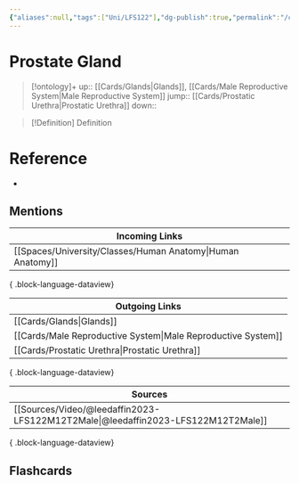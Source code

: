 ```yaml
---
{"aliases":null,"tags":["Uni/LFS122"],"dg-publish":true,"permalink":"/cards/prostate-gland/","dgPassFrontmatter":true}
---
```


# Prostate Gland

> [!ontology]+
> up:: [[Cards/Glands\|Glands]], [[Cards/Male Reproductive System\|Male Reproductive System]]
> jump:: [[Cards/Prostatic Urethra\|Prostatic Urethra]]
> down:: 

> [!Definition] Definition
> 

# Reference
- 

## Mentions
| Incoming Links                                                |
| ------------------------------------------------------------- |
| [[Spaces/University/Classes/Human Anatomy\|Human Anatomy]] |

{ .block-language-dataview}

| Outgoing Links                                                  |
| --------------------------------------------------------------- |
| [[Cards/Glands\|Glands]]                                     |
| [[Cards/Male Reproductive System\|Male Reproductive System]] |
| [[Cards/Prostatic Urethra\|Prostatic Urethra]]               |

{ .block-language-dataview}

| Sources                                                                             |
| ----------------------------------------------------------------------------------- |
| [[Sources/Video/@leedaffin2023-LFS122M12T2Male\|@leedaffin2023-LFS122M12T2Male]] |

{ .block-language-dataview}

## Flashcards
